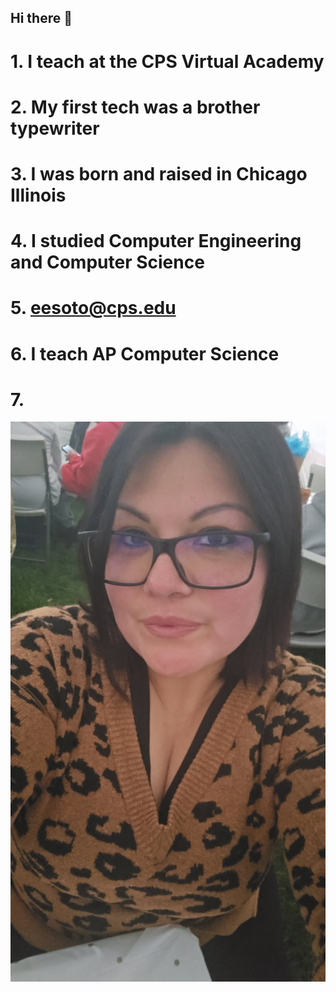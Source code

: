 ## Hi there 👋

<!--
**eesoto/eesoto** is a ✨ _special_ ✨ repository because its `README.md` (this file) appears on your GitHub profile.

Here are some ideas to get you started:

- 🔭 I’m currently working on ...
- 🌱 I’m currently learning ...
- 👯 I’m looking to collaborate on ...
- 🤔 I’m looking for help with ...
- 💬 Ask me about ...
- 📫 How to reach me: ...
- 😄 Pronouns: ...
- ⚡ Fun fact: ...
-->
# 1. I teach at the CPS Virtual Academy 
# 2. My first tech was a brother typewriter 
# 3. I was born and raised in Chicago Illinois 
# 4. I studied Computer Engineering and Computer Science
# 5. eesoto@cps.edu
# 6. I teach AP Computer Science
# 7. 
![alt text](Snapchat-1038998139.jpg)
